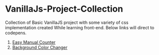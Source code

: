 # VanillaJs-Project-Collection
Collection of Basic VanillaJS project with some variety of css implementation created While learning front-end. Below links will direct to codepens.

1. [Easy Manual Counter](https://codepen.io/Ai_J/pen/yLXQErz)
2. [Background Color Changer](https://codepen.io/Ai_J/pen/powYmdX)
